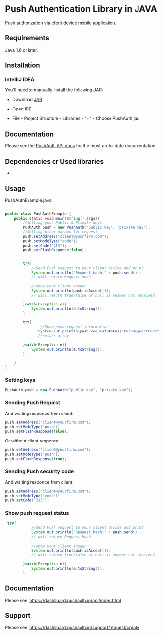 # Push Authentication Library in JAVA

Push authorization via client device mobile application.

## Requirements

Java 1.6 or later.

## Installation

### IntelliJ IDEA

You'll need to manually install the following JAR: 

* Download [JAR](https://github.com/Vla2yslav/PushAuth/releases/tag/1.0)

* Open IDE

* File - Project Structure - Libraries - "+" - Choose PushAuth.jar.

## Documentation

Please see the [PushAuth API docs](https://pushauth.io/api/index.html) for the most up-to-date documentation.

## Dependencies or Used libraries
-
 
 
## Usage

PushAuthExample.java

```java

public class PushAuthExample {
    public static void main(String[] args){
        //Setting your Public & Private keys
        PushAuth push = new PushAuth("public key", "private key");
        //Setting other params for request
        push.setAddress("client@yourfirm.com");
        push.setModeType("code");
        push.setCode("213");
        push.setFlashResponse(false);


        try{
            //Send Push request to your client device and print
            System.out.println("Request_hash:" + push.send());
            // will return Request Hash
            
            //show your client answer
            System.out.println(push.isAccept());
            // will return true/false or null if answer not received

        }catch(Exception e){
            System.out.println(e.toString());
        }

        try{
                //Show push request information
               System.out.println(push.requestStatus("PushRequestCode"));
               //return array

        }catch(Exception e){
            System.out.println(e.toString());
        }

    }
}

```

### Setting keys

```java
PushAuth push = new PushAuth("public key", "private key");
```


### Sending Push Request

And waiting responce from client:

```java
push.setAddress("client@yourfirm.com");
push.setModeType("push");
push.setFlashResponse(false);
```

Or without client response:

```java
push.setAddress("client@yourfirm.com");
push.setModeType("push");
push.setFlashResponse(true);
```

### Sending Push security code

And waiting responce from client:

```java
push.setAddress("client@yourfirm.com");
push.setModeType("code");
push.setCode("213");
```

### Show push request status

```java
 try{
            //Send Push request to your client device and print
            System.out.println("Request_hash:" + push.send());
            // will return Request Hash
            
            //show your client answer
            System.out.println(push.isAccept());
            // will return true/false or null if answer not received

        }catch(Exception e){
            System.out.println(e.toString());
        }
```

## Documentation

Please see: https://dashboard.pushauth.io/api/index.html

## Support

Please see: https://dashboard.pushauth.io/support/request/create
